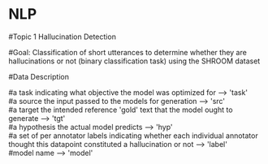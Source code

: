 # NLP

#Topic 1 Hallucination Detection 

#Goal: Classification of short utterances to determine whether they are hallucinations or not (binary classification task) using the SHROOM dataset 

#Data Description 

#a task indicating what objective the model was optimized for --> 'task'  
#a source the input passed to the models for generation --> 'src'   
#a target the intended reference 'gold' text that the model ought to generate --> 'tgt'  
#a hypothesis the actual model predicts --> 'hyp'  
#a set of per annotator labels indicating whether each individual annotator thought this datapoint constituted a hallucination or not --> 'label'  
#model name --> 'model' 


